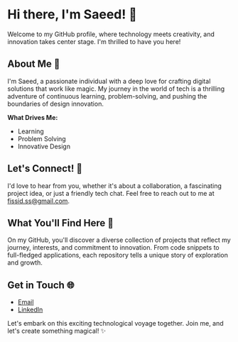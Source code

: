 # Hi there, I'm Saeed! 👋

Welcome to my GitHub profile, where technology meets creativity, and innovation takes center stage. I'm thrilled to have you here!

## About Me 🚀

I'm Saeed, a passionate individual with a deep love for crafting digital solutions that work like magic. My journey in the world of tech is a thrilling adventure of continuous learning, problem-solving, and pushing the boundaries of design innovation.

**What Drives Me:**

- Learning
- Problem Solving
- Innovative Design

## Let's Connect! 💬

I'd love to hear from you, whether it's about a collaboration, a fascinating project idea, or just a friendly tech chat. Feel free to reach out to me at [fissid.ss@gmail.com](mailto:fissid.ss@gmail.com).

## What You'll Find Here 🧐

On my GitHub, you'll discover a diverse collection of projects that reflect my journey, interests, and commitment to innovation. From code snippets to full-fledged applications, each repository tells a unique story of exploration and growth.

## Get in Touch 🌐

- [Email](mailto:fissid.ss@gmail.com)
- [LinkedIn](https://www.linkedin.com/in/saeed-salehi-06481a194/)

Let's embark on this exciting technological voyage together. Join me, and let's create something magical! ✨
